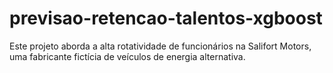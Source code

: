 # previsao-retencao-talentos-xgboost
Este projeto aborda a alta rotatividade de funcionários na Salifort Motors, uma fabricante fictícia de veículos de energia alternativa.  
